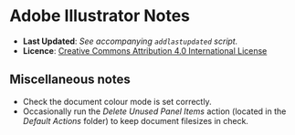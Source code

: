 <!--
  ---
  author: Damien Dart
  author_website: https://www.robotinaponcho.net/
  description: Damien Dart's notes on Adobe Illustrator.
  javascript_external: /assets/prettydate.js
  title: Adobe Illustrator Notes
  ---
-->


Adobe Illustrator Notes
=======================

<ul class="metadata">
  <li class="metadata-list__item"><b>Last Updated</b>: <i>See accompanying <code>addlastupdated</code> script.</i></li>
  <li class="metadata-list__item">
    <b>Licence</b>: <a href="http://creativecommons.org/licenses/by/4.0/">Creative Commons Attribution 4.0 International License</a>
  </li>
</ul>


Miscellaneous notes
-------------------

  - Check the document colour mode is set correctly.
  - Occasionally run the _Delete Unused Panel Items_ action (located in
    the _Default Actions_ folder) to keep document filesizes in check.
